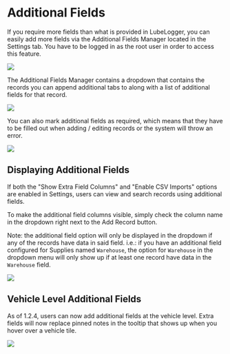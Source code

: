 # Additional Fields

If you require more fields than what is provided in LubeLogger, you can easily add more fields via the Additional Fields Manager located in the Settings tab. You have to be logged in as the root user in order to access this feature.

![](/Advanced/Additional%20Fields/a/image-1744818470883.png)

The Additional Fields Manager contains a dropdown that contains the records you can append additional tabs to along with a list of additional fields for that record.

![](/Advanced/Additional%20Fields/a/image-1744818542723.png)

You can also mark additional fields as required, which means that they have to be filled out when adding / editing records or the system will throw an error.

![](/Advanced/Additional%20Fields/a/image-1726781493285.png)

## Displaying Additional Fields

If both the "Show Extra Field Columns" and "Enable CSV Imports" options are enabled in Settings, users can view and search records using additional fields.

To make the additional field columns visible, simply check the column name in the dropdown right next to the Add Record button.

Note: the additional field option will only be displayed in the dropdown if any of the records have data in said field. i.e.: if you have an additional field configured for Supplies named `Warehouse`, the option for `Warehouse` in the dropdown menu will only show up if at least one record have data in the `Warehouse` field.

![](/Advanced/Additional%20Fields/a/image-1726781497296.png)

## Vehicle Level Additional Fields

As of 1.2.4, users can now add additional fields at the vehicle level. Extra fields will now replace pinned notes in the tooltip that shows up when you hover over a vehicle tile.

![](/Advanced/Additional%20Fields/a/image-1726781501904.png)
